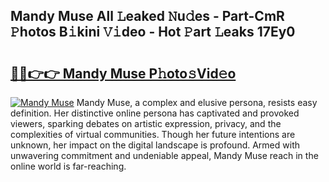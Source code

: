 ## Mandy Muse All 𝙻eaked 𝙽u𝚍es - Part-CmR 𝙿hotos B𝚒kini 𝚅𝚒deo - Hot 𝙿art 𝙻eaks 17Ey0

# <h2><a href="http://ld3c6q.urlbe.top/?page=Mandy+Muse">🔗🔗👉👉 Mandy Muse P𝚑oto𝚜Vid𝚎o</a></h2>

[![Mandy Muse](https://i.imgur.com/eBuTRDB.gif)](http://ld3c6q.urlbe.top/?page=Mandy+Muse)
Mandy Muse, a complex and elusive persona, resists easy definition. Her distinctive online persona has captivated and provoked viewers, sparking debates on artistic expression, privacy, and the complexities of virtual communities. Though her future intentions are unknown, her impact on the digital landscape is profound. Armed with unwavering commitment and undeniable appeal, Mandy Muse reach in the online world is far-reaching.
